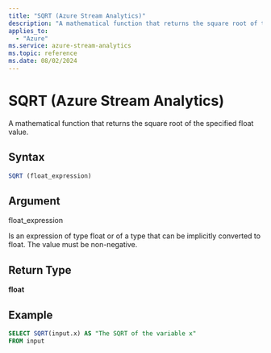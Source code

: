 ```yaml
---
title: "SQRT (Azure Stream Analytics)"
description: "A mathematical function that returns the square root of the specified float value."
applies_to: 
  - "Azure"
ms.service: azure-stream-analytics
ms.topic: reference
ms.date: 08/02/2024
---
```


# SQRT (Azure Stream Analytics)
  A mathematical function that returns the square root of the specified float value.  
  
 ## Syntax  
  
```SQL   
SQRT (float_expression)  
```  
  
## Argument  
 float_expression  
  
 Is an expression of type float or of a type that can be implicitly converted to float. The value must be non-negative.  
  
## Return Type  
 **float**  
  
## Example  
  
```SQL  
SELECT SQRT(input.x) AS "The SQRT of the variable x"  
FROM input  
```  
  
  
